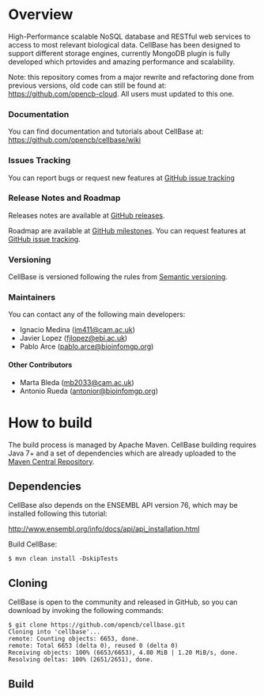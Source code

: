 # Overview
High-Performance scalable NoSQL database and RESTful web services to access to most relevant biological data. CellBase has been designed to support different storage engines, currently MongoDB plugin is fully developed which prtovides and amazing performance and scalability.

Note: this repository comes from a major rewrite and refactoring done from previous versions, old code can still be found at: https://github.com/opencb-cloud. All users must updated to this one.

### Documentation
You can find documentation and tutorials about CellBase at: https://github.com/opencb/cellbase/wiki

### Issues Tracking
You can report bugs or request new features at [GitHub issue tracking](https://github.com/opencb/cellbase/issues)

### Release Notes and Roadmap
Releases notes are available at [GitHub releases](https://github.com/opencb/cellbase/releases).

Roadmap are available at [GitHub milestones](https://github.com/opencb/cellbase/milestones). You can request features at [GitHub issue tracking](https://github.com/opencb/cellbase/issues).

### Versioning
CellBase is versioned following the rules from [Semantic versioning](http://semver.org/).

### Maintainers
 You can contact any of the following main developers:
  * Ignacio Medina (im411@cam.ac.uk)
  * Javier Lopez (fjlopez@ebi.ac.uk)
  * Pablo Arce (pablo.arce@bioinfomgp.org)

#### Other Contributors
  * Marta Bleda (mb2033@cam.ac.uk)
  * Antonio Rueda (antonior@bioinfomgp.org)

# How to build 
The build process is managed by Apache Maven. CellBase building requires Java 7+ and a set of dependencies which are already uploaded to the [Maven Central Repository](http://search.maven.org/).

## Dependencies
CellBase also depends on the ENSEMBL API version 76, which may be installed following this tutorial:

http://www.ensembl.org/info/docs/api/api_installation.html
  
Build CellBase:
  
    $ mvn clean install -DskipTests

## Cloning
CellBase is open to the community and released in GitHub, so you can download by invoking the following commands:

    $ git clone https://github.com/opencb/cellbase.git
    Cloning into 'cellbase'...
    remote: Counting objects: 6653, done.
    remote: Total 6653 (delta 0), reused 0 (delta 0)
    Receiving objects: 100% (6653/6653), 4.80 MiB | 1.20 MiB/s, done.
    Resolving deltas: 100% (2651/2651), done.

## Build

